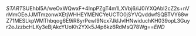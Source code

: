 $START$SUEhbI5A/weOxWQwxF+4InpPZgT4m1LXVbj6/iJ0iYXQAbl2cZ2s+nVrMmOEeJJMTmzonwXEtjWHHEYMENCYeUCTO0jSYVQvddwfSQBTVY68wZ71MESLkpWMThbqog6E9iR8yrPewI9Ncx7JklJvIHNwiduchKH039opL3Guyr2eJzzbcHLKy3eBjAkcYUoKh2YXk5J4p6kz6RdMsQ78Wg==$END$